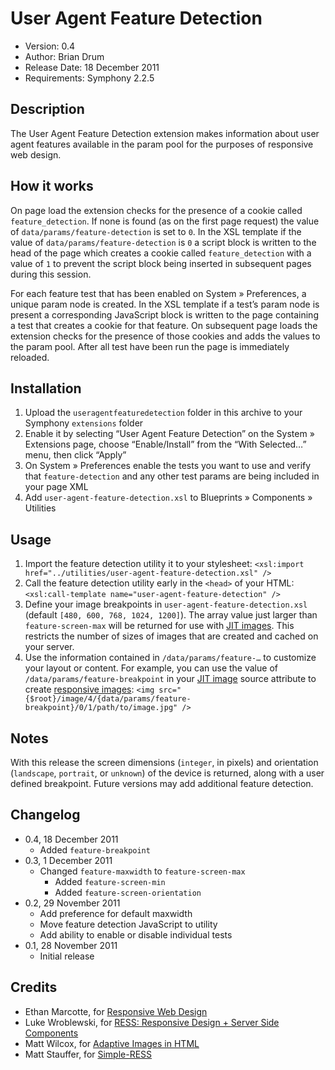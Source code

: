 # User Agent Feature Detection

* Version: 0.4
* Author: Brian Drum
* Release Date: 18 December 2011
* Requirements: Symphony 2.2.5

## Description

The User Agent Feature Detection extension makes information about user agent features available in the param pool for the purposes of responsive web design.

## How it works

On page load the extension checks for the presence of a cookie called `feature_detection`. If none is found (as on the first page request) the value of `data/params/feature-detection` is set to `0`. In the XSL template if the value of `data/params/feature-detection` is `0` a script block is written to the head of the page which creates a cookie called `feature_detection` with a value of `1` to prevent the script block being inserted in subsequent pages during this session.

For each feature test that has been enabled on System » Preferences, a unique param node is created. In the XSL template if a test’s param node is present a corresponding JavaScript block is written to the page containing a test that creates a cookie for that feature. On subsequent page loads the extension checks for the presence of those cookies and adds the values to the param pool. After all test have been run the page is immediately reloaded.

## Installation

1. Upload the `useragentfeaturedetection` folder in this archive to your Symphony `extensions` folder
2. Enable it by selecting “User Agent Feature Detection” on the System » Extensions page, choose “Enable/Install” from the “With Selected…” menu, then click “Apply”
3. On System » Preferences enable the tests you want to use and verify that `feature-detection` and any other test params are being included in your page XML
4. Add `user-agent-feature-detection.xsl` to Blueprints » Components » Utilities

## Usage

1. Import the feature detection utility it to your stylesheet: `<xsl:import href="../utilities/user-agent-feature-detection.xsl" />`
2. Call the feature detection utility early in the `<head>` of your HTML: `<xsl:call-template name="user-agent-feature-detection" />`
3. Define your image breakpoints in `user-agent-feature-detection.xsl` (default `[480, 600, 768, 1024, 1200]`). The array value just larger than `feature-screen-max` will be returned for use with [JIT images](http://symphony-cms.com/learn/concepts/view/jit-image-manipulation/). This restricts the number of sizes of images that are created and cached on your server.
4. Use the information contained in `/data/params/feature-…` to customize your layout or content. For example, you can use the value of `/data/params/feature-breakpoint` in your [JIT image](http://symphony-cms.com/learn/concepts/view/jit-image-manipulation/) source attribute to create [responsive images](http://unstoppablerobotninja.com/entry/responsive-images/): `<img src="{$root}/image/4/{data/params/feature-breakpoint}/0/1/path/to/image.jpg" />`

## Notes

With this release the screen dimensions (`integer`, in pixels) and orientation (`landscape`, `portrait`, or `unknown`) of the device is returned, along with a user defined breakpoint. Future versions may add additional feature detection.

## Changelog

* 0.4, 18 December 2011
  * Added `feature-breakpoint`
* 0.3, 1 December 2011
  * Changed `feature-maxwidth` to `feature-screen-max`
	* Added `feature-screen-min`
	* Added `feature-screen-orientation`
* 0.2, 29 November 2011
	* Add preference for default maxwidth
	* Move feature detection JavaScript to utility
	* Add ability to enable or disable individual tests
* 0.1, 28 November 2011
	* Initial release

## Credits

* Ethan Marcotte, for [Responsive Web Design](http://www.alistapart.com/articles/responsive-web-design/)
* Luke Wroblewski, for [RESS: Responsive Design + Server Side Components](http://www.lukew.com/ff/entry.asp?1392)
* Matt Wilcox, for [Adaptive Images in HTML](http://adaptive-images.com/)
* Matt Stauffer, for [Simple-RESS](https://github.com/jiolasa/Simple-RESS)
